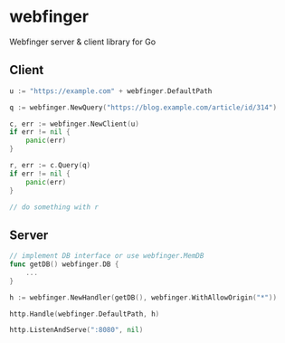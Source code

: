 # webfinger

Webfinger server & client library for Go

## Client

```go
u := "https://example.com" + webfinger.DefaultPath

q := webfinger.NewQuery("https://blog.example.com/article/id/314")

c, err := webfinger.NewClient(u)
if err != nil {
    panic(err)
}

r, err := c.Query(q)
if err != nil {
    panic(err)
}

// do something with r
```

## Server

```go
// implement DB interface or use webfinger.MemDB
func getDB() webfinger.DB {
    ...
}

h := webfinger.NewHandler(getDB(), webfinger.WithAllowOrigin("*"))

http.Handle(webfinger.DefaultPath, h)

http.ListenAndServe(":8080", nil)
```